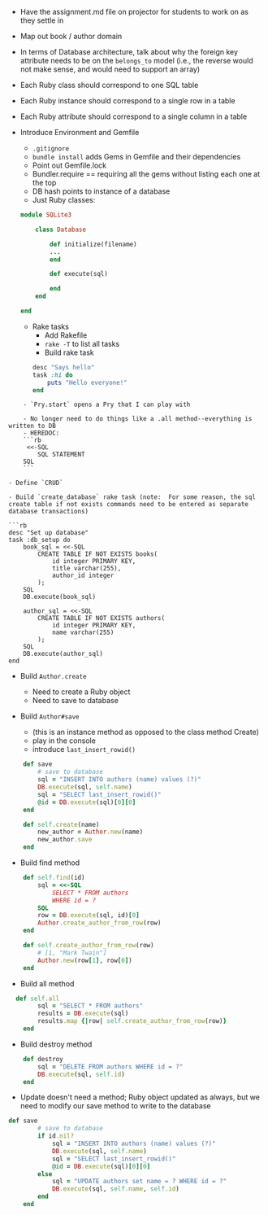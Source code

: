 - Have the assignment.md file on projector for students to work on as they settle in

- Map out book / author domain
- In terms of Database architecture, talk about why the foreign key attribute needs to be on the `belongs_to` model (i.e., the reverse would not make sense, and would need to support an array)
- Each Ruby class should correspond to one SQL table
- Each Ruby instance should correspond to a single row in a table
- Each Ruby attribute should correspond to a single column in a table

- Introduce Environment and Gemfile
    - `.gitignore`
    - `bundle install` adds Gems in Gemfile and their dependencies
    - Point out Gemfile.lock
    - Bundler.require == requiring all the gems without listing each one at the top
    - DB hash points to instance of a database
    - Just Ruby classes:
    ```rb
    module SQLite3

        class Database

            def initialize(filename)
            ...
            end

            def execute(sql)

            end
        end

    end
    ```
    - Rake tasks
        - Add Rakefile
        - `rake -T` to list all tasks
        - Build rake task
        ```rb
        desc "Says hello"
        task :hi do
            puts "Hello everyone!"
        end
```
    - `Pry.start` opens a Pry that I can play with 

    - No longer need to do things like a .all method--everything is written to DB
    - HEREDOC:
    ```rb
     <<-SQL
        SQL STATEMENT
    SQL
    ```

- Define `CRUD`

- Build `create_database` rake task (note:  For some reason, the sql create table if not exists commands need to be entered as separate database transactions)

```rb
desc "Set up database"
task :db_setup do
    book_sql = <<-SQL
        CREATE TABLE IF NOT EXISTS books(
            id integer PRIMARY KEY,
            title varchar(255),
            author_id integer
        );
    SQL
    DB.execute(book_sql)

    author_sql = <<-SQL
        CREATE TABLE IF NOT EXISTS authors(
            id integer PRIMARY KEY,
            name varchar(255)
        );
    SQL
    DB.execute(author_sql)
end
```

- Build `Author.create`
    - Need to create a Ruby object
    - Need to save to database

- Build `Author#save`
    - (this is an instance method as opposed to the class method Create)
    - play in the console
    - introduce `last_insert_rowid()`

```rb  
    def save
        # save to database
        sql = "INSERT INTO authors (name) values (?)"
        DB.execute(sql, self.name)
        sql = "SELECT last_insert_rowid()"
        @id = DB.execute(sql)[0][0]
    end

    def self.create(name)
        new_author = Author.new(name)
        new_author.save
    end

```  

- Build find method
```rb
    def self.find(id)
        sql = <<-SQL
            SELECT * FROM authors
            WHERE id = ?
        SQL
        row = DB.execute(sql, id)[0]
        Author.create_author_from_row(row)
    end

    def self.create_author_from_row(row)
        # [1, "Mark Twain"]
        Author.new(row[1], row[0])
    end
```

- Build all method
```rb
  def self.all
        sql = "SELECT * FROM authors"
        results = DB.execute(sql)
        results.map {|row| self.create_author_from_row(row)}
    end
```

- Build destroy method
```rb
    def destroy
        sql = "DELETE FROM authors WHERE id = ?"
        DB.execute(sql, self.id)
    end
```

- Update doesn't need a method; Ruby object updated as always, but we need to modify our save method to write to the database

```rb    
def save
        # save to database
        if id.nil?
            sql = "INSERT INTO authors (name) values (?)"
            DB.execute(sql, self.name)
            sql = "SELECT last_insert_rowid()"
            @id = DB.execute(sql)[0][0]
        else
            sql = "UPDATE authors set name = ? WHERE id = ?"
            DB.execute(sql, self.name, self.id)
        end
    end
```